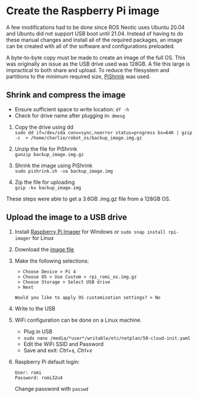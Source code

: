 # Create the Raspberry Pi image

A few modifications had to be done since ROS Neotic uses Ubuntu 20.04 and Ubuntu did not support USB boot until 21.04. Instead of having to do these manual changes and install all of the required packages, an image can be created with all of the software and configurations preloaded. 

A byte-to-byte copy must be made to create an image of the full OS. This was originally an issue as the USB drive used was 128GB. A file this large is impractical to both share and upload. To reduce the filesystem and partitions to the minimum required size, [PiShrink](https://github.com/Drewsif/PiShrink) was used.


## Shrink and compress the image

* Ensure sufficient space to write location: `df -h`  
* Check for drive name after plugging in: `dmesg`  

1. Copy the drive using dd  
    `sudo dd if=/dev/sda conv=sync,noerror status=progress bs=64K | gzip -c  > /home/charlie/robot_os/backup_image.img.gz`

2. Unzip the file for PiShrink  
    `gunzip backup_image.img.gz`

3. Shrink the image using PiShrink  
    `sudo pishrink.sh -va backup_image.img`

4. Zip the file for uploading  
    `gzip -kv backup_image.img`

These steps were able to get a 3.6GB .img.gz file from a 128GB OS.


## Upload the image to a USB drive

1. Install [Raspberry Pi Imager](https://www.raspberrypi.com/software/) for Windows or `sudo snap install rpi-imager` for Linux

2. Download the [image file](https://drive.google.com/file/d/1gfvOr653rBKGsRue2pg0K5v4wNSrjCS1/view?usp=sharing)

3. Make the following selections:
   ```
    > Choose Device > Pi 4
    > Choose OS > Use Custom > rpi_romi_os.img.gz
    > Choose Storage > Select USB drive
    > Next

   Would you like to apply OS customization settings? > No  
   ```

4. Write to the USB

5. WiFi configuration can be done on a Linux machine.  
   * Plug in USB  
   * `sudo nano /media/*user*/writable/etc/netplan/50-cloud-init.yaml`  
   * Edit the WiFi SSID and Password  
   * Save and exit: *Ctrl+s, Ctrl+x*  
   
6. Raspberry Pi default login:
   ```
   User: romi
   Password: romi32u4
   ```
   Change password with `passwd`  